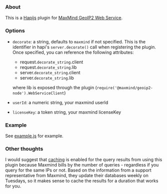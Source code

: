 ### About
This is a [Hapijs](https://hapijs.com/) plugin for [MaxMind GeoIP2 Web Service](https://maxmind.github.io/GeoIP2-node/).


### Options

- `decorate`: a string, defaults to `maxmind` if not specified. This is the identifier in hapi's `server.decorate()` call when registering the plugin. Once specified, you can reference the following attributes:
    - request.`decorate_string`.client
    - request.`decorate_string`.lib
    - server.`decorate_string`.client
    - server.`decorate_string`.lib

    where lib is exposed through the plugin (`require('@maxmind/geoip2-node').WebServiceClient`)

- `userId`: a numeric string, your maxmind userId
- `licenseKey`: a token string, your maxmind licenseKey

### Example

See [example.js](example.js) for example.

### Other thoughts
I would suggest that [caching](https://hapijs.com/tutorials/caching?lang=en_US) is enabled for the query results from using this plugin because Maxmind bills by the number of queries - regardless if you query for the same IPs or not. Based on the information from a support representative from Maxmind, they update their databases weekly on Tuesdays, so it makes sense to cache the results for a duration that works for you.